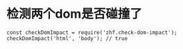 # 检测两个dom是否碰撞了
```
const checkDomImpact = require('zhf.check-dom-impact');
checkDomImpact('html', 'body'); // true
```

